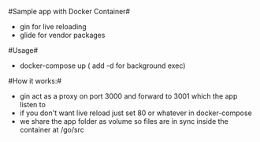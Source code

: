 #Sample app with Docker Container#
 - gin for live reloading
 - glide for vendor packages

#Usage#
- docker-compose up ( add -d for background exec)

#How it works:#
 - gin act as a proxy on port 3000 and forward to 3001 which the app listen to
 - if you don't want live reload just set 80 or whatever in docker-compose
 - we share the app folder as volume so files are in sync inside the container at /go/src
